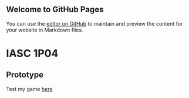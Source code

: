 ## Welcome to GitHub Pages

You can use the [editor on GitHub](https://github.com/Kwakz/IASC-1P04/edit/main/README.md) to maintain and preview the content for your website in Markdown files.

# IASC 1P04
## Prototype
Test my game [here](prototype/Starship.html)
